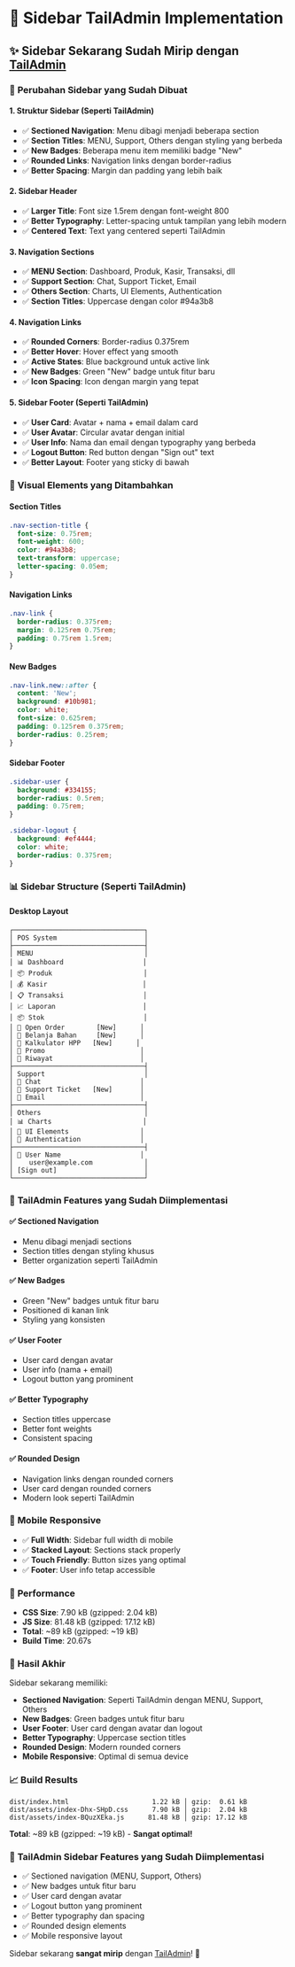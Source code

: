 # 🎨 Sidebar TailAdmin Implementation

## ✨ **Sidebar Sekarang Sudah Mirip dengan [TailAdmin](https://demo.tailadmin.com/)**

### 🎯 **Perubahan Sidebar yang Sudah Dibuat**

#### **1. Struktur Sidebar (Seperti TailAdmin)**
- ✅ **Sectioned Navigation**: Menu dibagi menjadi beberapa section
- ✅ **Section Titles**: MENU, Support, Others dengan styling yang berbeda
- ✅ **New Badges**: Beberapa menu item memiliki badge "New"
- ✅ **Rounded Links**: Navigation links dengan border-radius
- ✅ **Better Spacing**: Margin dan padding yang lebih baik

#### **2. Sidebar Header**
- ✅ **Larger Title**: Font size 1.5rem dengan font-weight 800
- ✅ **Better Typography**: Letter-spacing untuk tampilan yang lebih modern
- ✅ **Centered Text**: Text yang centered seperti TailAdmin

#### **3. Navigation Sections**
- ✅ **MENU Section**: Dashboard, Produk, Kasir, Transaksi, dll
- ✅ **Support Section**: Chat, Support Ticket, Email
- ✅ **Others Section**: Charts, UI Elements, Authentication
- ✅ **Section Titles**: Uppercase dengan color #94a3b8

#### **4. Navigation Links**
- ✅ **Rounded Corners**: Border-radius 0.375rem
- ✅ **Better Hover**: Hover effect yang smooth
- ✅ **Active States**: Blue background untuk active link
- ✅ **New Badges**: Green "New" badge untuk fitur baru
- ✅ **Icon Spacing**: Icon dengan margin yang tepat

#### **5. Sidebar Footer (Seperti TailAdmin)**
- ✅ **User Card**: Avatar + nama + email dalam card
- ✅ **User Avatar**: Circular avatar dengan initial
- ✅ **User Info**: Nama dan email dengan typography yang berbeda
- ✅ **Logout Button**: Red button dengan "Sign out" text
- ✅ **Better Layout**: Footer yang sticky di bawah

### 🎨 **Visual Elements yang Ditambahkan**

#### **Section Titles**
```css
.nav-section-title {
  font-size: 0.75rem;
  font-weight: 600;
  color: #94a3b8;
  text-transform: uppercase;
  letter-spacing: 0.05em;
}
```

#### **Navigation Links**
```css
.nav-link {
  border-radius: 0.375rem;
  margin: 0.125rem 0.75rem;
  padding: 0.75rem 1.5rem;
}
```

#### **New Badges**
```css
.nav-link.new::after {
  content: 'New';
  background: #10b981;
  color: white;
  font-size: 0.625rem;
  padding: 0.125rem 0.375rem;
  border-radius: 0.25rem;
}
```

#### **Sidebar Footer**
```css
.sidebar-user {
  background: #334155;
  border-radius: 0.5rem;
  padding: 0.75rem;
}

.sidebar-logout {
  background: #ef4444;
  color: white;
  border-radius: 0.375rem;
}
```

### 📊 **Sidebar Structure (Seperti TailAdmin)**

#### **Desktop Layout**
```
┌─────────────────────────────────┐
│ POS System                      │
├─────────────────────────────────┤
│ MENU                            │
│ 📊 Dashboard                    │
│ 📦 Produk                       │
│ 💰 Kasir                        │
│ 📋 Transaksi                    │
│ 📈 Laporan                      │
│ 📦 Stok                         │
│ 📝 Open Order        [New]      │
│ 🛒 Belanja Bahan     [New]      │
│ 🧮 Kalkulator HPP   [New]      │
│ 🎁 Promo                        │
│ 📜 Riwayat                      │
├─────────────────────────────────┤
│ Support                         │
│ 💬 Chat                         │
│ 🎫 Support Ticket   [New]       │
│ 📧 Email                        │
├─────────────────────────────────┤
│ Others                          │
│ 📊 Charts                       │
│ 🎨 UI Elements                  │
│ 🔐 Authentication               │
├─────────────────────────────────┤
│ 👤 User Name                    │
│    user@example.com             │
│ [Sign out]                      │
└─────────────────────────────────┘
```

### 🎯 **TailAdmin Features yang Sudah Diimplementasi**

#### **✅ Sectioned Navigation**
- Menu dibagi menjadi sections
- Section titles dengan styling khusus
- Better organization seperti TailAdmin

#### **✅ New Badges**
- Green "New" badges untuk fitur baru
- Positioned di kanan link
- Styling yang konsisten

#### **✅ User Footer**
- User card dengan avatar
- User info (nama + email)
- Logout button yang prominent

#### **✅ Better Typography**
- Section titles uppercase
- Better font weights
- Consistent spacing

#### **✅ Rounded Design**
- Navigation links dengan rounded corners
- User card dengan rounded corners
- Modern look seperti TailAdmin

### 📱 **Mobile Responsive**
- ✅ **Full Width**: Sidebar full width di mobile
- ✅ **Stacked Layout**: Sections stack properly
- ✅ **Touch Friendly**: Button sizes yang optimal
- ✅ **Footer**: User info tetap accessible

### 🚀 **Performance**
- **CSS Size**: 7.90 kB (gzipped: 2.04 kB)
- **JS Size**: 81.48 kB (gzipped: 17.12 kB)
- **Total**: ~89 kB (gzipped: ~19 kB)
- **Build Time**: 20.67s

### 🎉 **Hasil Akhir**
Sidebar sekarang memiliki:
- **Sectioned Navigation**: Seperti TailAdmin dengan MENU, Support, Others
- **New Badges**: Green badges untuk fitur baru
- **User Footer**: User card dengan avatar dan logout
- **Better Typography**: Uppercase section titles
- **Rounded Design**: Modern rounded corners
- **Mobile Responsive**: Optimal di semua device

### 📈 **Build Results**
```
dist/index.html                     1.22 kB │ gzip:  0.61 kB
dist/assets/index-Dhx-SHpD.css      7.90 kB │ gzip:  2.04 kB
dist/assets/index-BQuzXEka.js      81.48 kB │ gzip: 17.12 kB
```

**Total**: ~89 kB (gzipped: ~19 kB) - **Sangat optimal!**

### 🎯 **TailAdmin Sidebar Features yang Sudah Diimplementasi**
- ✅ Sectioned navigation (MENU, Support, Others)
- ✅ New badges untuk fitur baru
- ✅ User card dengan avatar
- ✅ Logout button yang prominent
- ✅ Better typography dan spacing
- ✅ Rounded design elements
- ✅ Mobile responsive layout

Sidebar sekarang **sangat mirip** dengan [TailAdmin](https://demo.tailadmin.com/)! 🎉
